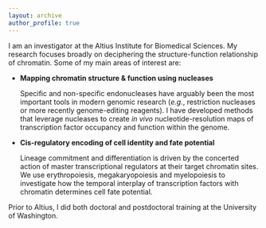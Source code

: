 ```yaml
---
layout: archive
author_profile: true
---
```


I am an investigator at the Altius Institute for Biomedical Sciences. My research focuses broadly on deciphering the structure-function relationship of chromatin. Some of my main areas of interest are:

- **Mapping chromatin structure & function using nucleases**

  Specific and non-specific endonucleases have arguably been the most important tools in modern genomic research (*e.g.*, restriction nucleases or more recently genome-editing reagents). I have developed methods that leverage nucleases to create *in vivo* nucleotide-resolution maps of transcription factor occupancy and function within the genome.

- **Cis-regulatory encoding of cell identity and fate potential**

  Lineage commitment and differentiation is driven by the concerted action of master transcriptional regulators at their target chromatin sites. We use erythropoiesis, megakaryopoiesis and myelopoiesis to investigate how the temporal interplay of transcription factors with chromatin determines cell fate potential.

Prior to Altius, I did both doctoral and postdoctoral training at the University of Washington. 